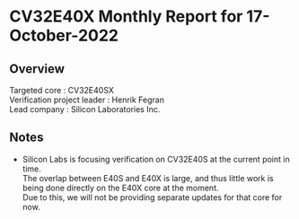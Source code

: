 
[comment]: # "this template is for core verification projects"

# CV32E40X Monthly Report for 17-October-2022

## Overview
Targeted core :  CV32E40SX  
Verification project leader : Henrik Fegran  
Lead company :  Silicon Laboratories Inc.  


## Notes
- Silicon Labs is focusing verification on CV32E40S at the current point in time.   
The overlap between E40S and E40X is large, and thus little work is being done directly on the E40X core at the moment.   
Due to this, we will not be providing separate updates for that core for now.  

#
